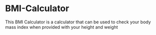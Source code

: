 # BMI-Calculator
This BMI Calculator is a calculator that can be used to check your body mass index when provided with your height and weight
